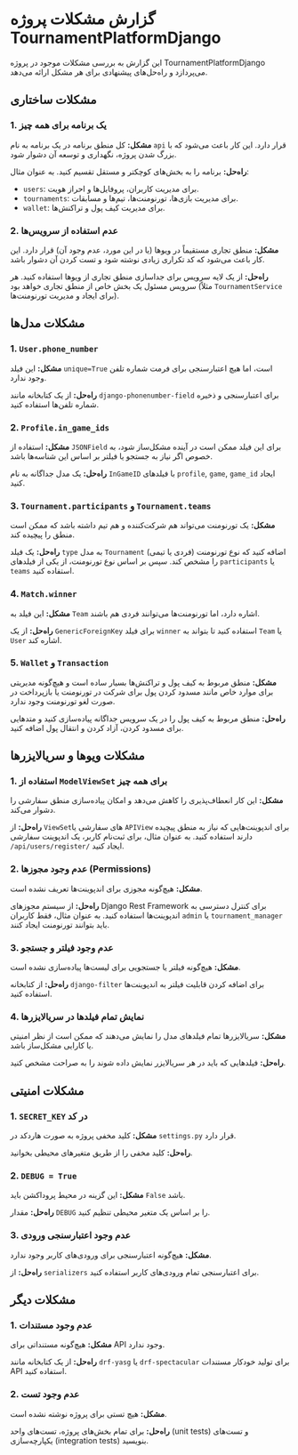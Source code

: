 # گزارش مشکلات پروژه TournamentPlatformDjango

این گزارش به بررسی مشکلات موجود در پروژه TournamentPlatformDjango می‌پردازد و راه‌حل‌های پیشنهادی برای هر مشکل ارائه می‌دهد.

## مشکلات ساختاری

### 1. یک برنامه برای همه چیز

**مشکل:** کل منطق برنامه در یک برنامه به نام `api` قرار دارد. این کار باعث می‌شود که با بزرگ شدن پروژه، نگهداری و توسعه آن دشوار شود.

**راه‌حل:** برنامه را به بخش‌های کوچکتر و مستقل تقسیم کنید. به عنوان مثال:

*   `users`: برای مدیریت کاربران، پروفایل‌ها و احراز هویت.
*   `tournaments`: برای مدیریت بازی‌ها، تورنومنت‌ها، تیم‌ها و مسابقات.
*   `wallet`: برای مدیریت کیف پول و تراکنش‌ها.

### 2. عدم استفاده از سرویس‌ها

**مشکل:** منطق تجاری مستقیماً در ویوها (یا در این مورد، عدم وجود آن) قرار دارد. این کار باعث می‌شود که کد تکراری زیادی نوشته شود و تست کردن آن دشوار باشد.

**راه‌حل:** از یک لایه سرویس برای جداسازی منطق تجاری از ویوها استفاده کنید. هر سرویس مسئول یک بخش خاص از منطق تجاری خواهد بود (مثلاً `TournamentService` برای ایجاد و مدیریت تورنومنت‌ها).

## مشکلات مدل‌ها

### 1. `User.phone_number`

**مشکل:** این فیلد `unique=True` است، اما هیچ اعتبارسنجی برای فرمت شماره تلفن وجود ندارد.

**راه‌حل:** از یک کتابخانه مانند `django-phonenumber-field` برای اعتبارسنجی و ذخیره شماره تلفن‌ها استفاده کنید.

### 2. `Profile.in_game_ids`

**مشکل:** استفاده از `JSONField` برای این فیلد ممکن است در آینده مشکل‌ساز شود، به خصوص اگر نیاز به جستجو یا فیلتر بر اساس این شناسه‌ها باشد.

**راه‌حل:** یک مدل جداگانه به نام `InGameID` با فیلدهای `profile`, `game`, `game_id` ایجاد کنید.

### 3. `Tournament.participants` و `Tournament.teams`

**مشکل:** یک تورنومنت می‌تواند هم شرکت‌کننده و هم تیم داشته باشد که ممکن است منطق را پیچیده کند.

**راه‌حل:** یک فیلد `type` به مدل `Tournament` اضافه کنید که نوع تورنومنت (فردی یا تیمی) را مشخص کند. سپس بر اساس نوع تورنومنت، از یکی از فیلدهای `participants` یا `teams` استفاده کنید.

### 4. `Match.winner`

**مشکل:** این فیلد به `Team` اشاره دارد، اما تورنومنت‌ها می‌توانند فردی هم باشند.

**راه‌حل:** از یک `GenericForeignKey` برای فیلد `winner` استفاده کنید تا بتواند به `Team` یا `User` اشاره کند.

### 5. `Wallet` و `Transaction`

**مشکل:** منطق مربوط به کیف پول و تراکنش‌ها بسیار ساده است و هیچ‌گونه مدیریتی برای موارد خاص مانند مسدود کردن پول برای شرکت در تورنومنت یا بازپرداخت در صورت لغو تورنومنت وجود ندارد.

**راه‌حل:** منطق مربوط به کیف پول را در یک سرویس جداگانه پیاده‌سازی کنید و متدهایی برای مسدود کردن، آزاد کردن و انتقال پول اضافه کنید.

## مشکلات ویوها و سریالایزرها

### 1. استفاده از `ModelViewSet` برای همه چیز

**مشکل:** این کار انعطاف‌پذیری را کاهش می‌دهد و امکان پیاده‌سازی منطق سفارشی را دشوار می‌کند.

**راه‌حل:** از `ViewSet`های سفارشی یا `APIView` برای اندپوینت‌هایی که نیاز به منطق پیچیده دارند استفاده کنید. به عنوان مثال، برای ثبت‌نام کاربر، یک اندپوینت سفارشی `/api/users/register/` ایجاد کنید.

### 2. عدم وجود مجوزها (Permissions)

**مشکل:** هیچ‌گونه مجوزی برای اندپوینت‌ها تعریف نشده است.

**راه‌حل:** از سیستم مجوزهای Django Rest Framework برای کنترل دسترسی به اندپوینت‌ها استفاده کنید. به عنوان مثال، فقط کاربران `admin` یا `tournament_manager` باید بتوانند تورنومنت ایجاد کنند.

### 3. عدم وجود فیلتر و جستجو

**مشکل:** هیچ‌گونه فیلتر یا جستجویی برای لیست‌ها پیاده‌سازی نشده است.

**راه‌حل:** از کتابخانه `django-filter` برای اضافه کردن قابلیت فیلتر به اندپوینت‌ها استفاده کنید.

### 4. نمایش تمام فیلدها در سریالایزرها

**مشکل:** سریالایزرها تمام فیلدهای مدل را نمایش می‌دهند که ممکن است از نظر امنیتی یا کارایی مشکل‌ساز باشد.

**راه‌حل:** فیلدهایی که باید در هر سریالایزر نمایش داده شوند را به صراحت مشخص کنید.

## مشکلات امنیتی

### 1. `SECRET_KEY` در کد

**مشکل:** کلید مخفی پروژه به صورت هاردکد در `settings.py` قرار دارد.

**راه‌حل:** کلید مخفی را از طریق متغیرهای محیطی بخوانید.

### 2. `DEBUG = True`

**مشکل:** این گزینه در محیط پروداکشن باید `False` باشد.

**راه‌حل:** مقدار `DEBUG` را بر اساس یک متغیر محیطی تنظیم کنید.

### 3. عدم وجود اعتبارسنجی ورودی

**مشکل:** هیچ‌گونه اعتبارسنجی برای ورودی‌های کاربر وجود ندارد.

**راه‌حل:** از `serializers` برای اعتبارسنجی تمام ورودی‌های کاربر استفاده کنید.

## مشکلات دیگر

### 1. عدم وجود مستندات

**مشکل:** هیچ‌گونه مستنداتی برای API وجود ندارد.

**راه‌حل:** از یک کتابخانه مانند `drf-yasg` یا `drf-spectacular` برای تولید خودکار مستندات API استفاده کنید.

### 2. عدم وجود تست

**مشکل:** هیچ تستی برای پروژه نوشته نشده است.

**راه‌حل:** برای تمام بخش‌های پروژه، تست‌های واحد (unit tests) و تست‌های یکپارچه‌سازی (integration tests) بنویسید.
